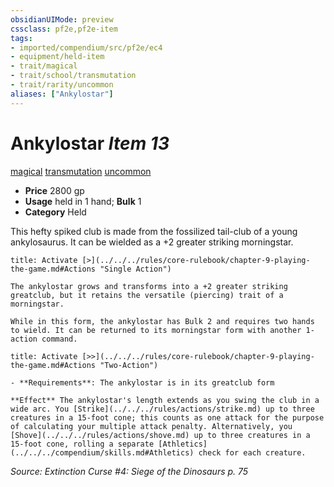 ```yaml
---
obsidianUIMode: preview
cssclass: pf2e,pf2e-item
tags:
- imported/compendium/src/pf2e/ec4
- equipment/held-item
- trait/magical
- trait/school/transmutation
- trait/rarity/uncommon
aliases: ["Ankylostar"]
---
```

# Ankylostar *Item 13*  
[magical](magical.md)  [transmutation](transmutation.md)  [uncommon](uncommon.md)  

- **Price** 2800 gp
- **Usage** held in 1 hand; **Bulk** 1
- **Category** Held

This hefty spiked club is made from the fossilized tail-club of a young ankylosaurus. It can be wielded as a +2 greater striking morningstar.

```ad-embed-ability
title: Activate [>](../../../rules/core-rulebook/chapter-9-playing-the-game.md#Actions "Single Action")

The ankylostar grows and transforms into a +2 greater striking greatclub, but it retains the versatile (piercing) trait of a morningstar.

While in this form, the ankylostar has Bulk 2 and requires two hands to wield. It can be returned to its morningstar form with another 1-action command.
```

```ad-embed-ability
title: Activate [>>](../../../rules/core-rulebook/chapter-9-playing-the-game.md#Actions "Two-Action")

- **Requirements**: The ankylostar is in its greatclub form

**Effect** The ankylostar's length extends as you swing the club in a wide arc. You [Strike](../../../rules/actions/strike.md) up to three creatures in a 15-foot cone; this counts as one attack for the purpose of calculating your multiple attack penalty. Alternatively, you [Shove](../../../rules/actions/shove.md) up to three creatures in a 15-foot cone, rolling a separate [Athletics](../../../compendium/skills.md#Athletics) check for each creature.
```

*Source: Extinction Curse #4: Siege of the Dinosaurs p. 75*
